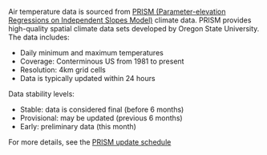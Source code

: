 Air temperature data is sourced from [PRISM (Parameter-elevation Regressions on Independent Slopes Model)](https://prism.oregonstate.edu/) climate data. PRISM provides high-quality spatial climate data sets developed by Oregon State University. The data includes:

- Daily minimum and maximum temperatures
- Coverage: Conterminous US from 1981 to present
- Resolution: 4km grid cells
- Data is typically updated within 24 hours

Data stability levels:
- Stable: data is considered final (before 6 months)
- Provisional: may be updated (previous 6 months)
- Early: preliminary data (this month)

For more details, see the [PRISM update schedule](https://prism.oregonstate.edu/calendar/list.php)

